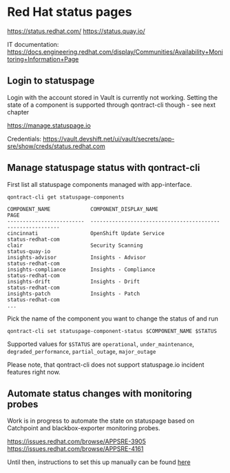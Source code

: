 # Red Hat status pages

https://status.redhat.com/
https://status.quay.io/

IT documentation: https://docs.engineering.redhat.com/display/Communities/Availability+Monitoring+Information+Page

## Login to statuspage

Login with the account stored in Vault is currently not working. Setting the state of a component is supported through qontract-cli though - see next chapter

https://manage.statuspage.io

Credentials: https://vault.devshift.net/ui/vault/secrets/app-sre/show/creds/status.redhat.com

## Manage statuspage status with qontract-cli

First list all statuspage components managed with app-interface.

```
qontract-cli get statuspage-components

COMPONENT_NAME             COMPONENT_DISPLAY_NAME                      PAGE
-------------------------  ------------------------------------------  -----------------
cincinnati                 OpenShift Update Service                    status-redhat-com
clair                      Security Scanning                           status-quay-io
insights-advisor           Insights - Advisor                          status-redhat-com
insights-compliance        Insights - Compliance                       status-redhat-com
insights-drift             Insights - Drift                            status-redhat-com
insights-patch             Insights - Patch                            status-redhat-com
...
```

Pick the name of the component you want to change the status of and run

```
qontract-cli set statuspage-component-status $COMPONENT_NAME $STATUS
```

Supported values for `$STATUS` are `operational`, `under_maintenance`, `degraded_performance`, `partial_outage`, `major_outage`

Please note, that qontract-cli does not support statuspage.io incident features right now.

## Automate status changes with monitoring probes

Work is in progress to automate the state on statuspage based on Catchpoint and blackbox-exporter monitoring probes.

https://issues.redhat.com/browse/APPSRE-3905
https://issues.redhat.com/browse/APPSRE-4161

Until then, instructions to set this up manually can be found [here](https://gitlab.cee.redhat.com/service/app-interface/-/blob/master/docs/app-sre/catchpoint.md)
